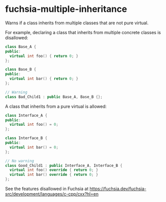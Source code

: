 # fuchsia-multiple-inheritance

Warns if a class inherits from multiple classes that are not pure
virtual.

For example, declaring a class that inherits from multiple concrete
classes is disallowed:

```c++
class Base_A {
public:
  virtual int foo() { return 0; }
};

class Base_B {
public:
  virtual int bar() { return 0; }
};

// Warning
class Bad_Child1 : public Base_A, Base_B {};
```

A class that inherits from a pure virtual is allowed:

```c++
class Interface_A {
public:
  virtual int foo() = 0;
};

class Interface_B {
public:
  virtual int bar() = 0;
};

// No warning
class Good_Child1 : public Interface_A, Interface_B {
  virtual int foo() override { return 0; }
  virtual int bar() override { return 0; }
};
```

See the features disallowed in Fuchsia at
<https://fuchsia.dev/fuchsia-src/development/languages/c-cpp/cxx?hl=en>
